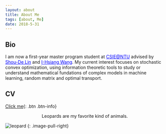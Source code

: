 ```yaml
---
layout: about
title: About Me
tags: [about, Me]
date: 2018-5-31
---
```


## Bio

 <p>I am now a first-year master program student at <a href="https://www.csie.ntu.edu.tw/main.php" target="_blank" style="color:blue;">CSIE@NTU</a> advised by <a href="https://www.csie.ntu.edu.tw/~sdlin/" target="_blank" style="color:blue;">Shou-De Lin</a> and <a href="http://cc.ee.ntu.edu.tw/~ihsiangw/"  target="_blank" style="color:blue;">I-Hsiang Wang</a>. My current interest focuses on stochastic convex optimization, using information theoretic tools to study or understand mathematical fundations of complex models in machine learning, random matrix and optimal transport.</p>

## CV
[Click me](https://supernovatitanium.github.io/Blog/assets/download/CV.pdf){: .btn .btn-info}

<center>Leopards are my favorite kind of animals.</center>

![leopard](https://supernovatitanium.github.io/Blog/assets/img/leopard.jpg)
{: .image-pull-right}


